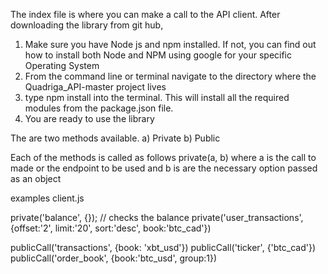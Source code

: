 The index file is where you can make a call to the API client.
After downloading the library from git hub,

1. Make sure you have Node js and npm installed. If not, you can find out how to install both Node and NPM using google for your specific Operating System
2. From the command line or terminal navigate to the directory where the Quadriga_API-master project lives
3. type npm install into the terminal. This will install all the required modules from the package.json file.
4. You are ready to use the library


The are two methods available.
a) Private
b) Public

Each of the methods is called as follows private(a, b)
where a is the call to made or the endpoint to be used
and b is are the necessary option passed as an object

examples client.js

private('balance', {});        // checks the balance
private('user_transactions', {offset:'2', limit:'20', sort:'desc', book:'btc_cad'})

publicCall('transactions', {book: 'xbt_usd'})
publicCall('ticker', {'btc_cad'})
publicCall('order_book', {book:'btc_usd', group:1})
